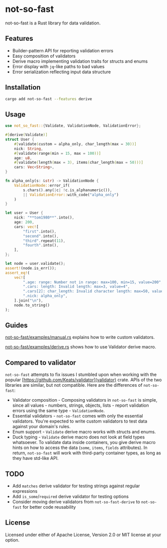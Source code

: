 # not-so-fast

not-so-fast is a Rust library for data validation.

## Features

- Builder-pattern API for reporting validation errors
- Easy composition of validators
- Derive macro implementing validation traits for structs and enums
- Error display with `jq`-like paths to bad values
- Error serialization reflecting input data structure

## Installation

```bash
cargo add not-so-fast --features derive
```

## Usage

```rust
use not_so_fast::{Validate, ValidationNode, ValidationError};

#[derive(Validate)]
struct User {
    #[validate(custom = alpha_only, char_length(max = 30))]
    nick: String,
    #[validate(range(min = 15, max = 100))]
    age: u8,
    #[validate(length(max = 3), items(char_length(max = 50)))]
    cars: Vec<String>,
}

fn alpha_only(s: &str) -> ValidationNode {
    ValidationNode::error_if(
        s.chars().any(|c| !c.is_alphanumeric()),
        || ValidationError::with_code("alpha_only")
    )
}

let user = User {
    nick: "**tom1980**".into(),
    age: 200,
    cars: vec![
        "first".into(),
        "second".into(),
        "third".repeat(11),
        "fourth".into(),
    ],
};

let node = user.validate();
assert!(node.is_err());
assert_eq!(
    vec![
        ".age: range: Number not in range: max=100, min=15, value=200",
        ".cars: length: Invalid length: max=3, value=4",
        ".cars[2]: char_length: Invalid character length: max=50, value=55",
        ".nick: alpha_only",
    ].join("\n"),
    node.to_string()
);
```

## Guides

[not-so-fast/examples/manual.rs](not-so-fast/examples/manual.rs) explains how to write custom validators.

[not-so-fast/examples/derive.rs](not-so-fast/examples/derive.rs) shows how to use Validator derive macro.

## Compared to validator

`not-so-fast` attempts to fix issues I stumbled upon when working with the popular [https://github.com/Keats/validator](validator) crate. APIs of the two libraries are similar, but not compatible. Here are the differences of `not-so-fast`:

- Validator composition - Composing validators in `not-so-fast` is simple, since all values - numbers, strings, objects, lists - report validation errors using the same type - `ValidationNode`.
- Essential validators - `not-so-fast` comes with only the essential validators. You're expected to write custom validators to test data against your domain's rules.
- Enum support - `Validate` derive macro works with structs and enums.
- Duck typing - `Validate` derive macro does not look at field types whatsoever. To validate data inside containers, you give derive macro hints on how to access the data (`some`, `items`, `fields` attributes). In return, `not-so-fast` will work with third-party container types, as long as they have std-like API.

## TODO

- Add `matches` derive validator for testing strings against regular expressions
- Add `is_some`/`required` derive validator for testing options
- Consider moving derive validators from `not-so-fast-derive` to `not-so-fast` for better code reusability

## License

Licensed under either of Apache License, Version 2.0 or MIT license at your option.
